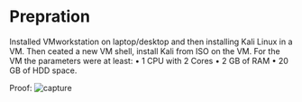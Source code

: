 # Prepration
Installed VMworkstation on laptop/desktop and then installing Kali Linux in a VM. Then ceated a new VM shell, install Kali from ISO on 
the VM. For the VM  the parameters were at least:
• 1 CPU with 2 Cores
• 2 GB of RAM
• 20 GB of HDD space.

Proof:
![capture](https://user-images.githubusercontent.com/26984030/27211593-39e28df2-520f-11e7-9515-d0e70027a731.PNG)
